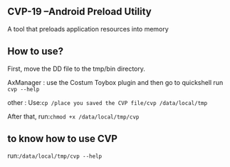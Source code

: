 CVP-19 –Android Preload Utility
---
A tool that preloads application resources into memory 

How to use? 
---
First, move the DD file to the tmp/bin directory.

AxManager : use the Costum Toybox plugin and then go to quickshell run ```cvp --help```

other :
Use:```cp /place you saved the CVP file/cvp /data/local/tmp ```

After that, 
run:```chmod +x /data/local/tmp/cvp ```

to know how to use CVP
---
run:```/data/local/tmp/cvp --help ```
